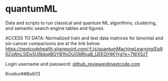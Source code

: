 # quantumML
Data and scripts to run classical and quantum ML algorithms, clustering, and semantic search engine tables and figures.

ACCESS TO DATA:
Normalized train and test data matrices for binomial and six-cancer comparisons are at the link below:
https://nextcodehealth.sharepoint.com/:f:/s/quantumMachineLearning/Ep90ZgWnL5lDs5U6bkqtBGYB1foDUGMRoaB_UEEQY4KYrg?e=7WXSzT

Login username and password:
github_reviewer@nextcode.com


Knottur##Bolti13

